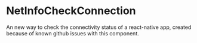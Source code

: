 # NetInfoCheckConnection
An new way to check the connectivity status of a react-native app, created because of known github issues with this component.
